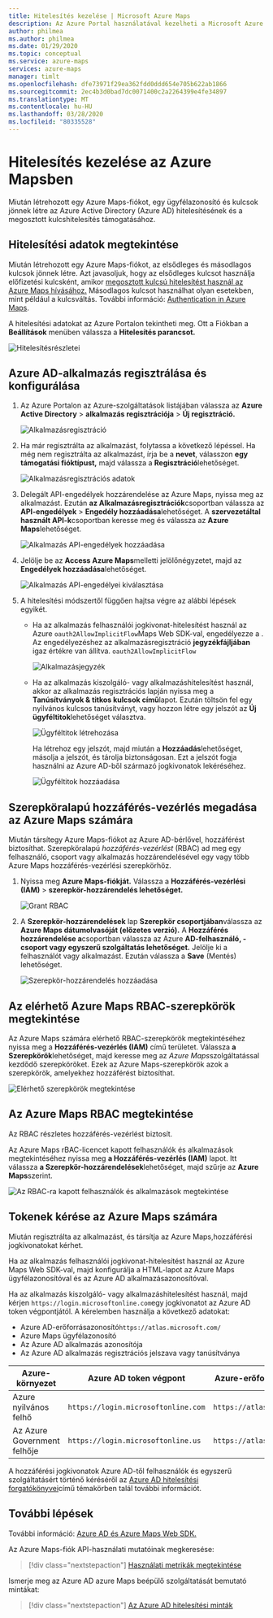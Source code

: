 ```yaml
---
title: Hitelesítés kezelése | Microsoft Azure Maps
description: Az Azure Portal használatával kezelheti a Microsoft Azure Maps hitelesítését.
author: philmea
ms.author: philmea
ms.date: 01/29/2020
ms.topic: conceptual
ms.service: azure-maps
services: azure-maps
manager: timlt
ms.openlocfilehash: dfe73971f29ea362fdd0ddd654e705b622ab1866
ms.sourcegitcommit: 2ec4b3d0bad7dc0071400c2a2264399e4fe34897
ms.translationtype: MT
ms.contentlocale: hu-HU
ms.lasthandoff: 03/28/2020
ms.locfileid: "80335528"
---
```

# <a name="manage-authentication-in-azure-maps"></a>Hitelesítés kezelése az Azure Mapsben

Miután létrehozott egy Azure Maps-fiókot, egy ügyfélazonosító és kulcsok jönnek létre az Azure Active Directory (Azure AD) hitelesítésének és a megosztott kulcshitelesítés támogatásához.

## <a name="view-authentication-details"></a>Hitelesítési adatok megtekintése

Miután létrehozott egy Azure Maps-fiókot, az elsődleges és másodlagos kulcsok jönnek létre. Azt javasoljuk, hogy az elsődleges kulcsot használja előfizetési kulcsként, amikor [megosztott kulcsú hitelesítést használ az Azure Maps hívásához.](https://docs.microsoft.com/azure/azure-maps/azure-maps-authentication#shared-key-authentication) Másodlagos kulcsot használhat olyan esetekben, mint például a kulcsváltás. További információ: [Authentication in Azure Maps](https://aka.ms/amauth).

A hitelesítési adatokat az Azure Portalon tekintheti meg. Ott a Fiókban a **Beállítások** menüben válassza a **Hitelesítés parancsot.**

![Hitelesítésrészletei](./media/how-to-manage-authentication/how-to-view-auth.png)


## <a name="register-and-configure-an-azure-ad-app"></a>Azure AD-alkalmazás regisztrálása és konfigurálása

1. Az Azure Portalon az Azure-szolgáltatások listájában válassza az **Azure Active Directory** > **alkalmazás regisztrációja** > **Új regisztráció.**  

    ![Alkalmazásregisztráció](./media/how-to-manage-authentication/app-registration.png)

1. Ha már regisztrálta az alkalmazást, folytassa a következő lépéssel. Ha még nem regisztrálta az alkalmazást, írja be a **nevet**, válasszon **egy támogatási fióktípust,** majd válassza a **Regisztráció**lehetőséget.  

    ![Alkalmazásregisztrációs adatok](./media/how-to-manage-authentication/app-create.png)

1. Delegált API-engedélyek hozzárendelése az Azure Maps, nyissa meg az alkalmazást. Ezután **az Alkalmazásregisztrációk**csoportban válassza az **API-engedélyek** > **Engedély hozzáadása**lehetőséget. A **szervezetáltal használt API-k**csoportban keresse meg és válassza az **Azure Maps**lehetőséget.

    ![Alkalmazás API-engedélyek hozzáadása](./media/how-to-manage-authentication/app-permissions.png)

1. Jelölje be az **Access Azure Maps**melletti jelölőnégyzetet, majd az **Engedélyek hozzáadása**lehetőséget.

    ![Alkalmazás API-engedélyei kiválasztása](./media/how-to-manage-authentication/select-app-permissions.png)

1. A hitelesítési módszertől függően hajtsa végre az alábbi lépések egyikét. 

    * Ha az alkalmazás felhasználói jogkivonat-hitelesítést használ az Azure `oauth2AllowImplicitFlow`Maps Web SDK-val, engedélyezze a . Az engedélyezéshez az alkalmazásregisztráció **jegyzékfájljában** igaz értékre van állítva. `oauth2AllowImplicitFlow` 
    
       ![Alkalmazásjegyzék](./media/how-to-manage-authentication/app-manifest.png)

    * Ha az alkalmazás kiszolgáló- vagy alkalmazáshitelesítést használ, akkor az alkalmazás regisztrációs lapján nyissa meg a **Tanúsítványok & titkos kulcsok című**lapot. Ezután töltsön fel egy nyilvános kulcsos tanúsítványt, vagy hozzon létre egy jelszót az **Új ügyféltitok**lehetőséget választva. 
    
       ![Ügyféltitok létrehozása](./media/how-to-manage-authentication/app-keys.png)

        Ha létrehoz egy jelszót, majd miután a **Hozzáadás**lehetőséget, másolja a jelszót, és tárolja biztonságosan. Ezt a jelszót fogja használni az Azure AD-ből származó jogkivonatok lekéréséhez.

       ![Ügyféltitok hozzáadása](./media/how-to-manage-authentication/add-key.png)


## <a name="grant-role-based-access-control-to-azure-maps"></a>Szerepköralapú hozzáférés-vezérlés megadása az Azure Maps számára

Miután társítegy Azure Maps-fiókot az Azure AD-bérlővel, hozzáférést biztosíthat. Szerepköralapú *hozzáférés-vezérlést* (RBAC) ad meg egy felhasználó, csoport vagy alkalmazás hozzárendelésével egy vagy több Azure Maps hozzáférés-vezérlési szerepkörhöz. 

1. Nyissa meg **Azure Maps-fiókját.** Válassza a **Hozzáférés-vezérlési (IAM)** > **szerepkör-hozzárendelés lehetőséget.**

    ![Grant RBAC](./media/how-to-manage-authentication/how-to-grant-rbac.png)

1. A **Szerepkör-hozzárendelések** lap **Szerepkör csoportjában**válassza az **Azure Maps dátumolvasóját (előzetes verzió).** A **Hozzáférés hozzárendelése a**csoportban válassza az Azure **AD-felhasználó, -csoport vagy egyszerű szolgáltatás lehetőséget.** Jelölje ki a felhasználót vagy alkalmazást. Ezután válassza a **Save** (Mentés) lehetőséget.

    ![Szerepkör-hozzárendelés hozzáadása](./media/how-to-manage-authentication/add-role-assignment.png)

## <a name="view-available-azure-maps-rbac-roles"></a>Az elérhető Azure Maps RBAC-szerepkörök megtekintése

Az Azure Maps számára elérhető RBAC-szerepkörök megtekintéséhez nyissa meg a **Hozzáférés-vezérlés (IAM)** című területet. Válassza **a Szerepkörök**lehetőséget, majd keresse meg az *Azure Maps*szolgáltatással kezdődő szerepköröket. Ezek az Azure Maps-szerepkörök azok a szerepkörök, amelyekhez hozzáférést biztosíthat.

![Elérhető szerepkörök megtekintése](./media/how-to-manage-authentication/how-to-view-avail-roles.png)


## <a name="view-azure-maps-rbac"></a>Az Azure Maps RBAC megtekintése

Az RBAC részletes hozzáférés-vezérlést biztosít.

Az Azure Maps rBAC-licencet kapott felhasználók és alkalmazások megtekintéséhez nyissa meg **a Hozzáférés-vezérlés (IAM)** lapot. Itt válassza **a Szerepkör-hozzárendelések**lehetőséget, majd szűrje az **Azure Maps**szerint.

![Az RBAC-ra kapott felhasználók és alkalmazások megtekintése](./media/how-to-manage-authentication/how-to-view-amrbac.png)


## <a name="request-tokens-for-azure-maps"></a>Tokenek kérése az Azure Maps számára

Miután regisztrálta az alkalmazást, és társítja az Azure Maps,hozzáférési jogkivonatokat kérhet.

Ha az alkalmazás felhasználói jogkivonat-hitelesítést használ az Azure Maps Web SDK-val, majd konfigurálja a HTML-lapot az Azure Maps ügyfélazonosítóval és az Azure AD alkalmazásazonosítóval.

Ha az alkalmazás kiszolgáló- vagy alkalmazáshitelesítést használ, majd kérjen `https://login.microsoftonline.com`egy jogkivonatot az Azure AD token végpontjától. A kérelemben használja a következő adatokat: 

* Azure AD-erőforrásazonosító`https://atlas.microsoft.com/`
* Azure Maps ügyfélazonosító
* Az Azure AD alkalmazás azonosítója
* Az Azure AD alkalmazás regisztrációs jelszava vagy tanúsítványa

| Azure-környezet   | Azure AD token végpont | Azure-erőforrás azonosítója |
| --------------------|-------------------------|-------------------|
| Azure nyilvános felhő        | `https://login.microsoftonline.com` | `https://atlas.microsoft.com/` |
| Az Azure Government felhője   | `https://login.microsoftonline.us`  | `https://atlas.microsoft.com/` | 

A hozzáférési jogkivonatok Azure AD-től felhasználók és egyszerű szolgáltatásért történő kéréséről az [Azure AD hitelesítési forgatókönyvei](https://docs.microsoft.com/azure/active-directory/develop/authentication-scenarios)című témakörben talál további információt.


## <a name="next-steps"></a>További lépések

További információ: [Azure AD és Azure Maps Web SDK.](https://docs.microsoft.com/azure/azure-maps/how-to-use-map-control)

Az Azure Maps-fiók API-használati mutatóinak megkeresése:
> [!div class="nextstepaction"] 
> [Használati metrikák megtekintése](how-to-view-api-usage.md)

Ismerje meg az Azure AD azure Maps beépülő szolgáltatását bemutató mintákat:

> [!div class="nextstepaction"]
> [Az Azure AD hitelesítési minták](https://github.com/Azure-Samples/Azure-Maps-AzureAD-Samples)
